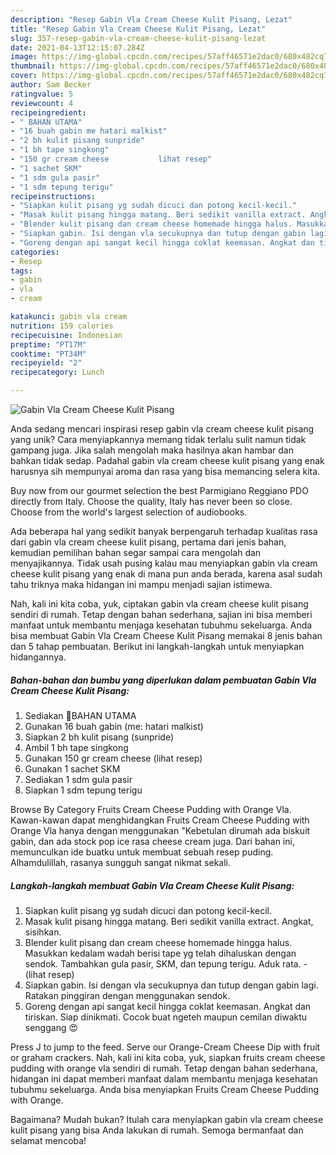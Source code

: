 ```yaml
---
description: "Resep Gabin Vla Cream Cheese Kulit Pisang, Lezat"
title: "Resep Gabin Vla Cream Cheese Kulit Pisang, Lezat"
slug: 357-resep-gabin-vla-cream-cheese-kulit-pisang-lezat
date: 2021-04-13T12:15:07.284Z
image: https://img-global.cpcdn.com/recipes/57aff46571e2dac0/680x482cq70/gabin-vla-cream-cheese-kulit-pisang-foto-resep-utama.jpg
thumbnail: https://img-global.cpcdn.com/recipes/57aff46571e2dac0/680x482cq70/gabin-vla-cream-cheese-kulit-pisang-foto-resep-utama.jpg
cover: https://img-global.cpcdn.com/recipes/57aff46571e2dac0/680x482cq70/gabin-vla-cream-cheese-kulit-pisang-foto-resep-utama.jpg
author: Sam Becker
ratingvalue: 5
reviewcount: 4
recipeingredient:
- " BAHAN UTAMA"
- "16 buah gabin me hatari malkist"
- "2 bh kulit pisang sunpride"
- "1 bh tape singkong"
- "150 gr cream cheese           lihat resep"
- "1 sachet SKM"
- "1 sdm gula pasir"
- "1 sdm tepung terigu"
recipeinstructions:
- "Siapkan kulit pisang yg sudah dicuci dan potong kecil-kecil."
- "Masak kulit pisang hingga matang. Beri sedikit vanilla extract. Angkat, sisihkan."
- "Blender kulit pisang dan cream cheese homemade hingga halus. Masukkan kedalam wadah berisi tape yg telah dihaluskan dengan sendok. Tambahkan gula pasir, SKM, dan tepung terigu. Aduk rata.           (lihat resep)"
- "Siapkan gabin. Isi dengan vla secukupnya dan tutup dengan gabin lagi. Ratakan pinggiran dengan menggunakan sendok."
- "Goreng dengan api sangat kecil hingga coklat keemasan. Angkat dan tiriskan. Siap dinikmati. Cocok buat ngeteh maupun cemilan diwaktu senggang 😍"
categories:
- Resep
tags:
- gabin
- vla
- cream

katakunci: gabin vla cream 
nutrition: 159 calories
recipecuisine: Indonesian
preptime: "PT17M"
cooktime: "PT34M"
recipeyield: "2"
recipecategory: Lunch

---
```



![Gabin Vla Cream Cheese Kulit Pisang](https://img-global.cpcdn.com/recipes/57aff46571e2dac0/680x482cq70/gabin-vla-cream-cheese-kulit-pisang-foto-resep-utama.jpg)

Anda sedang mencari inspirasi resep gabin vla cream cheese kulit pisang yang unik? Cara menyiapkannya memang tidak terlalu sulit namun tidak gampang juga. Jika salah mengolah maka hasilnya akan hambar dan bahkan tidak sedap. Padahal gabin vla cream cheese kulit pisang yang enak harusnya sih mempunyai aroma dan rasa yang bisa memancing selera kita.

Buy now from our gourmet selection the best Parmigiano Reggiano PDO directly from Italy. Choose the quality, Italy has never been so close. Choose from the world&#39;s largest selection of audiobooks.

Ada beberapa hal yang sedikit banyak berpengaruh terhadap kualitas rasa dari gabin vla cream cheese kulit pisang, pertama dari jenis bahan, kemudian pemilihan bahan segar sampai cara mengolah dan menyajikannya. Tidak usah pusing kalau mau menyiapkan gabin vla cream cheese kulit pisang yang enak di mana pun anda berada, karena asal sudah tahu triknya maka hidangan ini mampu menjadi sajian istimewa.


Nah, kali ini kita coba, yuk, ciptakan gabin vla cream cheese kulit pisang sendiri di rumah. Tetap dengan bahan sederhana, sajian ini bisa memberi manfaat untuk membantu menjaga kesehatan tubuhmu sekeluarga. Anda bisa membuat Gabin Vla Cream Cheese Kulit Pisang memakai 8 jenis bahan dan 5 tahap pembuatan. Berikut ini langkah-langkah untuk menyiapkan hidangannya.

<!--inarticleads1-->

##### Bahan-bahan dan bumbu yang diperlukan dalam pembuatan Gabin Vla Cream Cheese Kulit Pisang:

1. Sediakan  🍌BAHAN UTAMA
1. Gunakan 16 buah gabin (me: hatari malkist)
1. Siapkan 2 bh kulit pisang (sunpride)
1. Ambil 1 bh tape singkong
1. Gunakan 150 gr cream cheese           (lihat resep)
1. Gunakan 1 sachet SKM
1. Sediakan 1 sdm gula pasir
1. Siapkan 1 sdm tepung terigu


Browse By Category Fruits Cream Cheese Pudding with Orange Vla. Kawan-kawan dapat menghidangkan Fruits Cream Cheese Pudding with Orange Vla hanya dengan menggunakan &#34;Kebetulan dirumah ada biskuit gabin, dan ada stock pop ice rasa cheese cream juga. Dari bahan ini, memunculkan ide buatku untuk membuat sebuah resep puding. Alhamdulillah, rasanya sungguh sangat nikmat sekali. 

<!--inarticleads2-->

##### Langkah-langkah membuat Gabin Vla Cream Cheese Kulit Pisang:

1. Siapkan kulit pisang yg sudah dicuci dan potong kecil-kecil.
1. Masak kulit pisang hingga matang. Beri sedikit vanilla extract. Angkat, sisihkan.
1. Blender kulit pisang dan cream cheese homemade hingga halus. Masukkan kedalam wadah berisi tape yg telah dihaluskan dengan sendok. Tambahkan gula pasir, SKM, dan tepung terigu. Aduk rata. -           (lihat resep)
1. Siapkan gabin. Isi dengan vla secukupnya dan tutup dengan gabin lagi. Ratakan pinggiran dengan menggunakan sendok.
1. Goreng dengan api sangat kecil hingga coklat keemasan. Angkat dan tiriskan. Siap dinikmati. Cocok buat ngeteh maupun cemilan diwaktu senggang 😍


Press J to jump to the feed. Serve our Orange-Cream Cheese Dip with fruit or graham crackers. Nah, kali ini kita coba, yuk, siapkan fruits cream cheese pudding with orange vla sendiri di rumah. Tetap dengan bahan sederhana, hidangan ini dapat memberi manfaat dalam membantu menjaga kesehatan tubuhmu sekeluarga. Anda bisa menyiapkan Fruits Cream Cheese Pudding with Orange. 

Bagaimana? Mudah bukan? Itulah cara menyiapkan gabin vla cream cheese kulit pisang yang bisa Anda lakukan di rumah. Semoga bermanfaat dan selamat mencoba!
